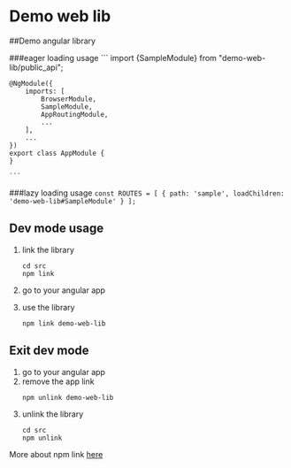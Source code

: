 # Demo web lib

##Demo angular library

###eager loading usage
    ```
    import {SampleModule} from "demo-web-lib/public_api";

    @NgModule({
        imports: [
            BrowserModule,
            SampleModule,
            AppRoutingModule,
            ...
        ],
        ...
    })
    export class AppModule {
    }

    ```

###lazy loading usage
    ```
     const ROUTES = [
         {
             path: 'sample',
             loadChildren: 'demo-web-lib#SampleModule'
         }
     ];
    ```

## Dev mode usage

1. link the library
    ```
    cd src
    npm link
    ```

2. go to your angular app
3. use the library
    ```
    npm link demo-web-lib
    ```

## Exit dev mode

1. go to your angular app
2. remove the app link
    ```
    npm unlink demo-web-lib
    ```
3. unlink the library
    ```
    cd src
    npm unlink
    ```


More about npm link [here](https://docs.npmjs.com/cli/link)
